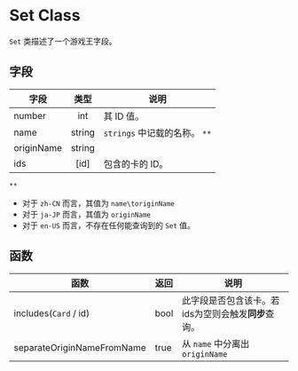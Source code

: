 # Set Class
`Set` 类描述了一个游戏王字段。
## 字段
字段|类型|说明
----|:----:|----
number|int|其 ID 值。
name|string|`strings` 中记载的名称。 `**`
originName|string|
ids|[id]|包含的卡的 ID。
`**`
+ 对于 `zh-CN` 而言，其值为 `name\toriginName`
+ 对于 `ja-JP` 而言，其值为 `originName`
+ 对于 `en-US` 而言，不存在任何能查询到的 `Set` 值。

## 函数
函数|返回|说明
----|----|----
includes(`Card` / id)|bool|此字段是否包含该卡。若ids为空则会触发**同步**查询。
separateOriginNameFromName|true|从 `name` 中分离出 `originName`